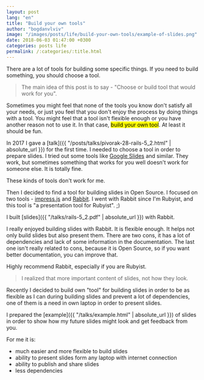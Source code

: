 ```yaml
---
layout: post
lang: "en"
title: "Build your own tools"
author: "bogdanvlviv"
image: "/images/posts/life/build-your-own-tools/example-of-slides.png"
date: 2018-06-03 01:47:00 +0300
categories: posts life
permalink: /:categories/:title.html
---
```


There are a lot of tools for building some specific things.
If you need to build something, you should choose a tool.

> The main idea of this post is to say - "Choose or build tool that would work for you".

Sometimes you might feel that none of the tools you know don't satisfy all your needs, or just you feel that you don't enjoy the process by doing things with a tool.
You might feel that a tool isn't flexible enough or you have another reason not to use it.
In that case, <mark>build your own tool</mark>. At least it should be fun.

In 2017 I gave a [talk]({{ "/posts/talks/pivorak-28-rails-5_2.html" | absolute_url }}) for the first time.
I needed to choose a tool in order to prepare slides.
I tried out some tools like [Google Slides](https://www.google.com/slides/about/) and similar.
They work, but sometimes something that works for you well doesn't work for someone else.
It is totally fine.

These kinds of tools don't work for me.

Then I decided to find a tool for building slides in Open Source.
I focused on two tools - [impress.js](https://impress.js.org) and [Rabbit](http://rabbit-shocker.org/).
I went with Rabbit since I'm Rubyist, and this tool is "a presentation tool for Rubyist". ;)

I built [slides]({{ "/talks/rails-5_2.pdf" | absolute_url }}) with Rabbit.

I really enjoyed building slides with Rabbit.
It is flexible enough. It helps not only build slides but also present them.
There are two cons, it has a lot of dependencies and lack of some information in the documentation.
The last one isn't really related to cons, because it is Open Source, so if you want better documentation, you can improve that.

Highly recommend Rabbit, especially if you are Rubyist.

> I realized that more important content of slides, not how they look.

Recently I decided to build own "tool" for building slides in order to be as flexible as I can during building slides and prevent a lot of dependencies, one of them is a need in own laptop in order to present slides.

I prepared the [example]({{ "/talks/example.html" | absolute_url }}) of slides in order to show how my future slides might look and get feedback from you.

For me it is:
- much easier and more flexible to build slides
- ability to present slides form any laptop with internet connection
- ability to publish and share slides
- less dependencies
